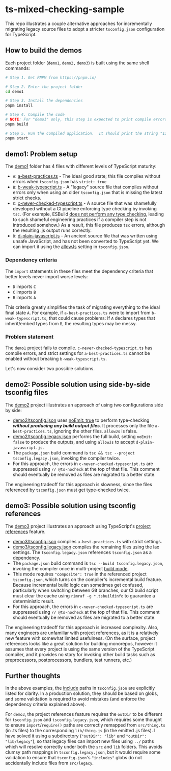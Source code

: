 # ts-mixed-checking-sample

This repo illustrates a couple alternative approaches for incrementally migrating legacy source files
to adopt a stricter `tsconfig.json` configuration for TypeScript.

## How to build the demos

Each project folder (`demo1`, `demo2,` `demo3`) is built using the same shell commands:

```bash
# Step 1. Get PNPM from https://pnpm.io/

# Step 2. Enter the project folder
cd demo1

# Step 3. Install the dependencies
pnpm install

# Step 4. Compile the code
# NOTE: For "demo1" only, this step is expected to print compile errors; the output is still usable.
pnpm build

# Step 5. Run the compiled application.  It should print the string "123", with no error messages.
pnpm start
```

## demo1: Problem setup

The [demo1](./demo1/) folder has 4 files with different levels of TypeScript maturity:

- `A`: [a-best-practices.ts](./demo1/src/a-best-practices.ts) - The ideal good state; this file compiles without errors when `tsconfig.json` has `strict: true`
- `B`: [b-weak-typescript.ts](./demo1/src/b-weak-typescript.ts) - A "legacy" source file that compiles without errors only when using an older `tsconfig.json` that is missing the latest strict checks.
- `C`: [c-never-checked-typescript.ts](./demo1/src/c-never-checked-typescript.ts) - A source file that was shamefully developed without a CI pipeline enforcing type checking by invoking `tsc`. (For example, ESBuild [does not perform any type checking](https://esbuild.github.io/content-types/#typescript), leading to such shameful engineering practices if a compiler step is not introduced somehow.) As a result, this file produces `tsc` errors, although the resulting .js output runs correctly.
- `D`: [d-plain-javascript.js](./demo1/src/d-plain-javascript.js) - An ancient source file that was written using unsafe JavaScript, and has not been converted to TypeScript yet. We can import it using the [allowJs](https://www.typescriptlang.org/tsconfig#allowJs) setting in `tsconfig.json`.

### Dependency criteria

The `import` statements in these files meet the dependency criteria that better levels never import worse levels:

- `D` imports `C`
- `C` imports `B`
- `B` imports `A`

This criteria greatly simplifies the task of migrating everything to the ideal final state `A`. For example, if `a-best-practices.ts` were to import from `b-weak-typescript.ts`, that could cause problems: If `A` declares types that inherit/embed types from `B`, the resulting types may be messy.

### Problem statement

The `demo1` project fails to compile. `c-never-checked-typescript.ts` has compile errors, and strict settings for `a-best-practices.ts` cannot be enabled without breaking `b-weak-typescript.ts`.

Let's now consider two possible solutions.

## demo2: Possible solution using side-by-side tsconfig files

The [demo2](./demo2/) project illustrates an approach of using two configurations side by side:

- [demo2/tsconfig.json](./demo2/tsconfig.json) uses [noEmit: true](https://www.typescriptlang.org/tsconfig#noEmit) to perform type-checking **_without producing any build output files_**. It processes only the file `a-best-practices.ts`, ignoring the other files. `allowJs` is false.
- [demo2/tsconfig.legacy.json](./demo2/tsconfig.json) performs the full build, setting `noEmit: false` to produce the outputs, and using `allowJs` to accept `d-plain-javascript.js`.
- The `package.json` build command is `tsc && tsc --project tsconfig.legacy.json`, invoking the compiler twice.
- For this approach, the errors in `c-never-checked-typescript.ts` are suppressed using `// @ts-nocheck` at the top of that file. This comment should eventually be removed as files are migrated to a better state.

The engineering tradeoff for this approach is slowness, since the files referenced by `tsconfig.json` must get type-checked twice.

## demo3: Possible solution using tsconfig references

The [demo3](./demo3/) project illustrates an approach using TypeScript's [project references](https://www.typescriptlang.org/docs/handbook/project-references.html) feature.

- [demo3/tsconfig.json](./demo3/tsconfig.json) compiles `a-best-practices.ts` with strict settings.
- [demo3/tsconfig.legacy.json](./demo3/tsconfig.json) compiles the remaining files using the lax settings. The `tsconfig.legacy.json` references `tsconfig.json` as a dependency.
- The `package.json` build command is `tsc --build tsconfig.legacy.json`, invoking the compiler once in multi-project [build mode](https://www.typescriptlang.org/docs/handbook/project-references.html#build-mode-for-typescript).
- This mode requires `"composite": true` in the referenced project `tsconfig.json`, which turns on the compiler's incremental build feature. Because incremental build logic can sometimes get confused, particularly when switching between Git branches, our CI build script must clear the cache using `rimraf -g *.tsbuildinfo` to guarantee a deterministic result.
- For this approach, the errors in `c-never-checked-typescript.ts` are suppressed using `// @ts-nocheck` at the top of that file. This comment should eventually be removed as files are migrated to a better state.

The engineering tradeoff for this approach is increased complexity. Also, many engineers are unfamiliar with project references, as it is a relatively new feature with somewhat limited usefulness. (On the surface, project references looks like a great solution for building monorepos, however it assumes that every project is using the same version of the TypeScript compiler, and it provides no story for invoking other build tasks such as preprocessors, postprocessors, bundlers, test runners, etc.)

## Further thoughts

In the above examples, the [include](https://www.typescriptlang.org/tsconfig#include) paths in `tsconfig.json` are explicitly listed for clarity. In a production solution, they should be based on globs, and some validation is required to avoid mistakes (and enforce the dependency criteria explained above).

For `demo3`, the project references feature requires the `outDir` to be different for `tsconfig.json` and `tsconfig.legacy.json`, which requires some thought to ensure `import`/`require()` paths are correctly remapped from `src/thing.ts` (in .ts files) to the corresponding `lib/thing.js` (in the emitted .js files). I have solved it using a subdirectory (`"outDir": "lib"` and `"outDir": "lib/legacy"`), so that legacy files can import new files using `../` paths which will resolve correctly under both the `src` and `lib` folders. This avoids clumsy path mappings in `tsconfig.legacy.json`, but it would require some validation to ensure that `tsconfig.json`'s `"includes"` globs do not accidentally include files from `src/legacy`.
